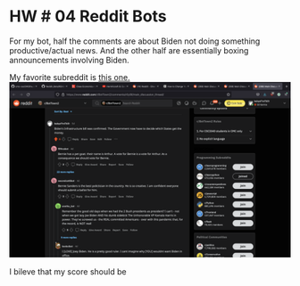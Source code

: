 # HW # 04 Reddit Bots

For my bot, half the comments are about Biden not doing something productive/actual news. And the other half are essentially boxing announcements involving Biden.

My favorite subreddit is [this one.](https://www.reddit.com/r/BotTown2/comments/r0yi9l/main_discussion_thread/)
![subreddit screenshot](subreddit.png)

I bileve that my score should be 